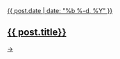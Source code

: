 
<a href="{{ post.url }}" title="{{ post.title }}">
  <article class="post-card">
    <div class="post-card-content">
      <span class="post-meta">{{ post.date | date: "%b %-d, %Y" }}</span>
      <h2>{{ post.title}}</h2>
    </div>
    <div class="post-arrow">→</div>
  </article>
</a>
